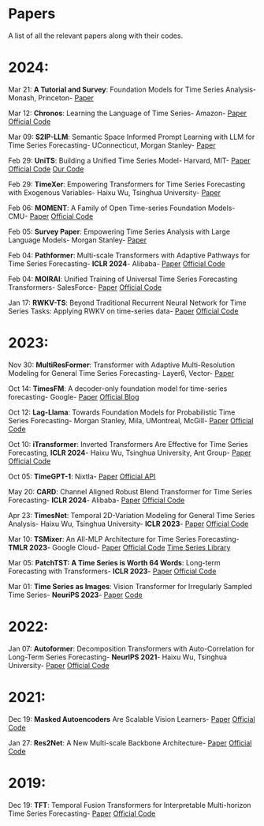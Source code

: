 # Papers
A list of all the relevant papers along with their codes.

# 2024:
Mar 21: **A Tutorial and Survey**: Foundation Models for Time Series Analysis- Monash, Princeton-  [Paper](https://arxiv.org/abs/2403.14735)

Mar 12: **Chronos**: Learning the Language of Time Series- Amazon- [Paper](https://arxiv.org/abs/2403.07815v1) [Official Code](https://github.com/amazon-science/chronos-forecasting)

Mar 09: **S2IP-LLM**: Semantic Space Informed Prompt Learning with LLM for Time Series Forecasting- UConnecticut, Morgan Stanley- [Paper](https://arxiv.org/abs/2403.05798) 

Feb 29: **UniTS**: Building a Unified Time Series Model- Harvard, MIT- [Paper](https://arxiv.org/abs/2403.00131)   [Official Code](https://github.com/mims-harvard/UniTS)   [Our Code](https://github.com/SpassMed/UniTS)

Feb 29: **TimeXer**: Empowering Transformers for Time Series Forecasting with Exogenous Variables- Haixu Wu, Tsinghua University- [Paper](https://arxiv.org/abs/2402.19072v1)

Feb 06: **MOMENT**: A Family of Open Time-series Foundation Models- CMU- [Paper](https://arxiv.org/abs/2402.03885) [Official Code](https://anonymous.4open.science/r/BETT-773F)

Feb 05: **Survey Paper**: Empowering Time Series Analysis with Large Language Models- Morgan Stanley- [Paper](https://arxiv.org/abs/2402.03182)

Feb 04: **Pathformer**: Multi-scale Transformers with Adaptive Pathways for Time Series Forecasting- **ICLR 2024**- Alibaba- [Paper](https://arxiv.org/abs/2402.05956) [Official Code](https://github.com/decisionintelligence/pathformer)

Feb 04: **MOIRAI**: Unified Training of Universal Time Series Forecasting Transformers- SalesForce- [Paper](https://arxiv.org/abs/2402.02592) [Official Code](https://github.com/SalesforceAIResearch/uni2ts) 


Jan 17: **RWKV-TS**: Beyond Traditional Recurrent Neural Network for Time Series Tasks: Applying RWKV on time-series data- [Paper](https://arxiv.org/abs/2401.09093) [Official Code](https://github.com/howard-hou/RWKV-TS)



# 2023:
Nov 30: **MultiResFormer**: Transformer with Adaptive Multi-Resolution Modeling for General Time Series Forecasting- Layer6, Vector- [Paper](https://arxiv.org/abs/2311.18780v2)

Oct 14: **TimesFM**: A decoder-only foundation model for time-series forecasting- Google-  [Paper](https://arxiv.org/abs/2310.10688)  [Official Blog](https://blog.research.google/2024/02/a-decoder-only-foundation-model-for.html)

Oct 12: **Lag-Llama**: Towards Foundation Models for Probabilistic Time Series Forecasting- Morgan Stanley, Mila, UMontreal, McGill-  [Paper](https://arxiv.org/abs/2310.08278)  [Official Code](https://github.com/time-series-foundation-models/lag-llama)

Oct 10: **iTransformer**: Inverted Transformers Are Effective for Time Series Forecasting, **ICLR 2024**- Haixu Wu, Tsinghua University, Ant Group- [Paper](https://arxiv.org/abs/2310.06625)  [Official Code](https://github.com/thuml/iTransformer)

Oct 05: **TimeGPT-1**: Nixtla-  [Paper](https://arxiv.org/abs/2310.03589)  [Official API](https://github.com/Nixtla/nixtla)

May 20: **CARD**: Channel Aligned Robust Blend Transformer for Time Series Forecasting- **ICLR 2024**- Alibaba- [Paper](https://arxiv.org/abs/2305.12095) [Official Code](https://github.com/wxie9/CARD)

Apr 23: **TimesNet**: Temporal 2D-Variation Modeling for General Time Series Analysis- Haixu Wu, Tsinghua University- **ICLR 2023**- [Paper](https://arxiv.org/abs/2210.02186) [Official Code](https://github.com/thuml/TimesNet)

Mar 10: **TSMixer**: An All-MLP Architecture for Time Series Forecasting- **TMLR 2023**- Google Cloud- [Paper](https://arxiv.org/abs/2303.06053) [Official Code](https://github.com/google-research/google-research/tree/master/tsmixer) [Time Series Library](https://github.com/thuml/Time-Series-Library/tree/main/models)

Mar 05: **PatchTST: A Time Series is Worth 64 Words**: Long-term Forecasting with Transformers- **ICLR 2023**-  [Paper](https://arxiv.org/abs/2211.14730)  [Official Code](https://github.com/yuqinie98/PatchTST)

Mar 01: **Time Series as Images**: Vision Transformer for Irregularly Sampled Time Series- **NeuriPS 2023**- [Paper](https://arxiv.org/abs/2303.12799) [Code](https://github.com/Leezekun/ViTST)



# 2022:
Jan 07: **Autoformer**: Decomposition Transformers with Auto-Correlation for Long-Term Series Forecasting- **NeurIPS 2021**- Haixu Wu, Tsinghua University- [Paper](https://arxiv.org/abs/2106.13008) [Official Code](https://github.com/thuml/Autoformer)


# 2021:
Dec 19: **Masked Autoencoders** Are Scalable Vision Learners- [Paper](https://arxiv.org/abs/2111.06377) [Official Code](https://github.com/facebookresearch/mae)

Jan 27: **Res2Net**: A New Multi-scale Backbone Architecture- [Paper](https://arxiv.org/abs/1904.01169) [Official Code](https://github.com/Res2Net)

# 2019:
Dec 19: **TFT**: Temporal Fusion Transformers for Interpretable Multi-horizon Time Series Forecasting- [Paper](https://arxiv.org/abs/1912.09363) [Official Code](https://github.com/google-research/google-research/tree/master/tft)
